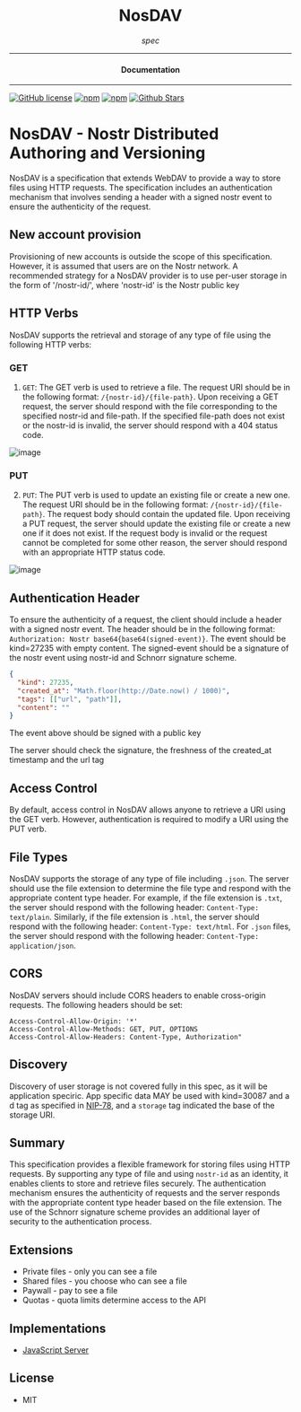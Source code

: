 <div align="center">  
  <h1>NosDAV</h1>
</div>

<div align="center">  
<i>spec</i>
</div>

---

<div align="center">
<h4>Documentation</h4>
</div>

---

[![GitHub license](https://img.shields.io/badge/license-MIT-blue.svg)](https://github.com/nosdav/spec/blob/gh-pages/LICENSE)
[![npm](https://img.shields.io/npm/v/nosdav-spec)](https://npmjs.com/package/nosdav-spec)
[![npm](https://img.shields.io/npm/dw/nosdav-spec.svg)](https://npmjs.com/package/nosdav-spec)
[![Github Stars](https://img.shields.io/github/stars/nosdav/spec.svg)](https://github.com/nosdav/spec/)

# NosDAV - Nostr Distributed Authoring and Versioning

NosDAV is a specification that extends WebDAV to provide a way to store files using HTTP requests. The specification includes an authentication mechanism that involves sending a header with a signed nostr event to ensure the authenticity of the request.

## New account provision

Provisioning of new accounts is outside the scope of this specification. However, it is assumed that users are on the Nostr network. A recommended strategy for a NosDAV provider is to use per-user storage in the form of '/nostr-id/', where 'nostr-id' is the Nostr public key

## HTTP Verbs

NosDAV supports the retrieval and storage of any type of file using the following HTTP verbs:

### GET 

1. `GET`: The GET verb is used to retrieve a file. The request URI should be in the following format: `/{nostr-id}/{file-path}`. Upon receiving a GET request, the server should respond with the file corresponding to the specified nostr-id and file-path. If the specified file-path does not exist or the nostr-id is invalid, the server should respond with a 404 status code.

![image](https://user-images.githubusercontent.com/65864/229709609-107e4570-9407-4ebf-9f50-0f745e752eb6.png)

### PUT

2. `PUT`: The PUT verb is used to update an existing file or create a new one. The request URI should be in the following format: `/{nostr-id}/{file-path}`. The request body should contain the updated file. Upon receiving a PUT request, the server should update the existing file or create a new one if it does not exist. If the request body is invalid or the request cannot be completed for some other reason, the server should respond with an appropriate HTTP status code.

![image](https://user-images.githubusercontent.com/65864/229709383-55475e5a-8ee3-4b0a-a177-dd88030089e6.png)

## Authentication Header

To ensure the authenticity of a request, the client should include a header with a signed nostr event. The header should be in the following format: `Authorization: Nostr base64{base64(signed-event)}`.  The event should be kind=27235 with empty content. The signed-event should be a signature of the nostr event using nostr-id and Schnorr signature scheme.
```json
{
  "kind": 27235,
  "created_at": "Math.floor(http://Date.now() / 1000)",
  "tags": [["url", "path"]],
  "content": ""
}
```
The event above should be signed with a public key

The server should check the signature, the freshness of the created_at timestamp and the url tag

## Access Control

By default, access control in NosDAV allows anyone to retrieve a URI using the GET verb. However, authentication is required to modify a URI using the PUT verb.

## File Types

NosDAV supports the storage of any type of file including `.json`. The server should use the file extension to determine the file type and respond with the appropriate content type header. For example, if the file extension is `.txt`, the server should respond with the following header: `Content-Type: text/plain`. Similarly, if the file extension is `.html`, the server should respond with the following header: `Content-Type: text/html`. For `.json` files, the server should respond with the following header: `Content-Type: application/json`.

## CORS

NosDAV servers should include CORS headers to enable cross-origin requests. The following headers should be set:

    Access-Control-Allow-Origin: '*'
    Access-Control-Allow-Methods: GET, PUT, OPTIONS
    Access-Control-Allow-Headers: Content-Type, Authorization"

## Discovery

Discovery of user storage is not covered fully in this spec, as it will be application speciric.  App specific data MAY be used with kind=30087 and a d tag as specified in [NIP-78](https://nips.be/78), and a `storage` tag indicated the base of the storage URI.


## Summary

This specification provides a flexible framework for storing files using HTTP requests. By supporting any type of file and using `nostr-id` as an identity, it enables clients to store and retrieve files securely. The authentication mechanism ensures the authenticity of requests and the server responds with the appropriate content type header based on the file extension. The use of the Schnorr signature scheme provides an additional layer of security to the authentication process.


## Extensions

- Private files - only you can see a file
- Shared files - you choose who can see a file
- Paywall - pay to see a file
- Quotas - quota limits determine access to the API


## Implementations

- [JavaScript Server](https://nosdav.com/server/)

## License

- MIT

